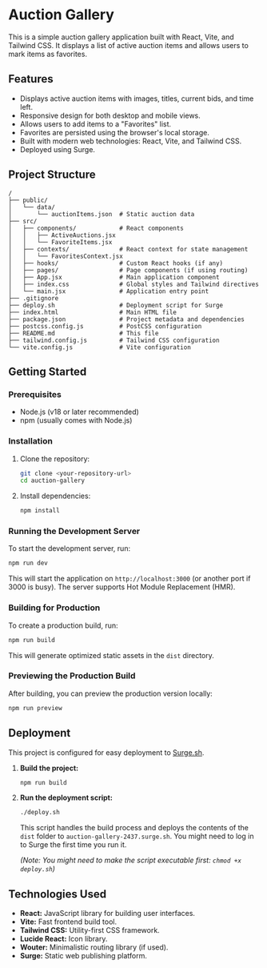 # Auction Gallery

This is a simple auction gallery application built with React, Vite, and Tailwind CSS. It displays a list of active auction items and allows users to mark items as favorites.

## Features

- Displays active auction items with images, titles, current bids, and time left.
- Responsive design for both desktop and mobile views.
- Allows users to add items to a "Favorites" list.
- Favorites are persisted using the browser's local storage.
- Built with modern web technologies: React, Vite, and Tailwind CSS.
- Deployed using Surge.

## Project Structure

```
/
├── public/
│   └── data/
│       └── auctionItems.json  # Static auction data
├── src/
│   ├── components/            # React components
│   │   ├── ActiveAuctions.jsx
│   │   └── FavoriteItems.jsx
│   ├── contexts/              # React context for state management
│   │   └── FavoritesContext.jsx
│   ├── hooks/                 # Custom React hooks (if any)
│   ├── pages/                 # Page components (if using routing)
│   ├── App.jsx                # Main application component
│   ├── index.css              # Global styles and Tailwind directives
│   └── main.jsx               # Application entry point
├── .gitignore
├── deploy.sh                  # Deployment script for Surge
├── index.html                 # Main HTML file
├── package.json               # Project metadata and dependencies
├── postcss.config.js          # PostCSS configuration
├── README.md                  # This file
├── tailwind.config.js         # Tailwind CSS configuration
└── vite.config.js             # Vite configuration
```

## Getting Started

### Prerequisites

- Node.js (v18 or later recommended)
- npm (usually comes with Node.js)

### Installation

1.  Clone the repository:
    ```bash
    git clone <your-repository-url>
    cd auction-gallery
    ```
2.  Install dependencies:
    ```bash
    npm install
    ```

### Running the Development Server

To start the development server, run:

```bash
npm run dev
```

This will start the application on `http://localhost:3000` (or another port if 3000 is busy). The server supports Hot Module Replacement (HMR).

### Building for Production

To create a production build, run:

```bash
npm run build
```

This will generate optimized static assets in the `dist` directory.

### Previewing the Production Build

After building, you can preview the production version locally:

```bash
npm run preview
```

## Deployment

This project is configured for easy deployment to [Surge.sh](https://surge.sh/).

1.  **Build the project:**
    ```bash
    npm run build
    ```
2.  **Run the deployment script:**

    ```bash
    ./deploy.sh
    ```

    This script handles the build process and deploys the contents of the `dist` folder to `auction-gallery-2437.surge.sh`. You might need to log in to Surge the first time you run it.

    _(Note: You might need to make the script executable first: `chmod +x deploy.sh`)_

## Technologies Used

- **React:** JavaScript library for building user interfaces.
- **Vite:** Fast frontend build tool.
- **Tailwind CSS:** Utility-first CSS framework.
- **Lucide React:** Icon library.
- **Wouter:** Minimalistic routing library (if used).
- **Surge:** Static web publishing platform.
